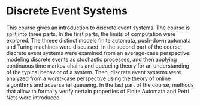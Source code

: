 # Discrete Event Systems

This course gives an introduction to discrete event systems. The course is split into three parts. In the first parts, the limits of computation were explored. The threee distinct models finite automata, push-down automata and Turing machines were discussed. In the second part of the course, discrete event systems were examined from an average-case perspective: modeling discrete events as stochastic processes, and then applying continuous time markov chains and queueing theory for an understanding of the typical behavior of a system. Then, discrete event systems were analyzed from a worst-case perspective using the theory of online algorithms and adversarial queueing. In the last part of the course, methods that allow to formally verify certain properties of Finite Automata and Petri Nets were introduced.